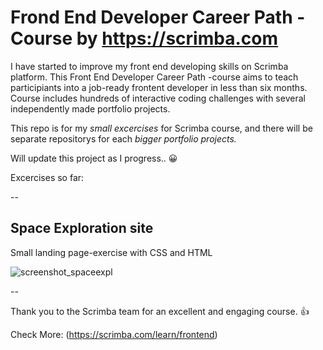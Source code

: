 # Frond End Developer Career Path - Course by https://scrimba.com

I have started to improve my front end developing skills on Scrimba platform. This Front End Developer Career Path -course aims to teach participiants into a job-ready frontent developer in less than six months. Course includes hundreds of interactive coding challenges with several independently made portfolio projects. 

This repo is for my <em>small excercises</em> for Scrimba course, and there will be separate repositorys for each <em>bigger portfolio projects.</em>

Will update this project as I progress.. 😀

Excercises so far:

--
## Space Exploration site
Small landing page-exercise with CSS and HTML

![screenshot_spaceexpl](https://github.com/user-attachments/assets/5e8f8cdd-73eb-404c-a157-51752f20072a)

--

Thank you to the Scrimba team for an excellent and engaging course. 👍

Check More: (https://scrimba.com/learn/frontend)
